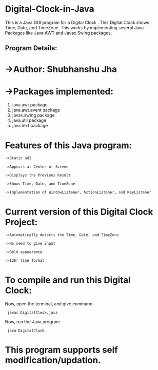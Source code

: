 # Digital-Clock-in-Java
This is a Java GUI program for a Digital Clock . This Digital Clock shows Time, Date, and TimeZone. This works by implementing several Java Packages like Java.AWT and Javax.Swing packages.


## Program Details:

# ->Author: Shubhanshu Jha

# ->Packages implemented:

 1. java.awt package
 2. java.awt.event package
 3. javax.swing package
 4. java.util package
 5. java.text package


# Features of this Java program:
```
->Static GUI

->Appears at Center of Screen

->Displays the Previous Result

->Shows Time, Date, and TimeZone

->Implementation of WindowListener, ActionListener, and KeyListener
```


# Current version of this Digital Clock Project:
```
->Automatically detects the Time, Date, and TimeZone

->No need to give input

->Bold appearance

->12hr time format
```

# To compile and run this Digital Clock:

Now, open the terminal, and give command-
```
 javac DigitalClock.java
```
Now, run the Java program-
```
 java DigitalClock
```


# This program supports self modification/updation.
